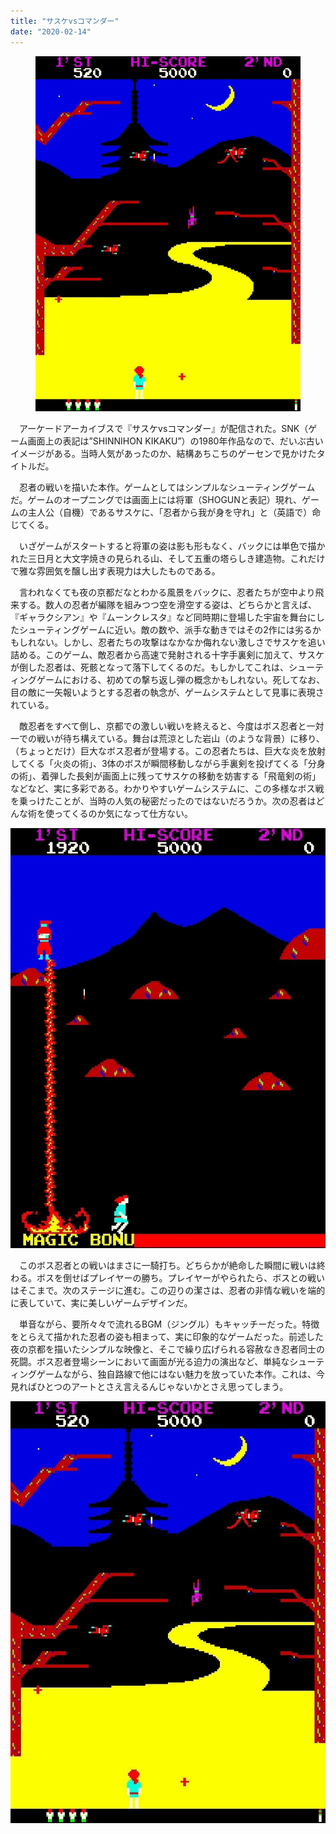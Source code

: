 ```yaml
---
title: "サスケvsコマンダー"
date: "2020-02-14"
---
```


<figure>

![](assets/n06568fb0fbd4_10b6bc19ed6674c22278825344a78918.jpeg)

</figure>

　アーケードアーカイブスで『サスケvsコマンダー』が配信された。SNK（ゲーム画面上の表記は”SHINNIHON KIKAKU”）の1980年作品なので、だいぶ古いイメージがある。当時人気があったのか、結構あちこちのゲーセンで見かけたタイトルだ。

　忍者の戦いを描いた本作。ゲームとしてはシンプルなシューティングゲームだ。ゲームのオープニングでは画面上には将軍（SHOGUNと表記）現れ、ゲームの主人公（自機）であるサスケに、「忍者から我が身を守れ」と（英語で）命じてくる。

　いざゲームがスタートすると将軍の姿は影も形もなく、バックには単色で描かれた三日月と大文字焼きの見られる山、そして五重の塔らしき建造物。これだけで雅な雰囲気を醸し出す表現力は大したものである。

　言われなくても夜の京都だなとわかる風景をバックに、忍者たちが空中より飛来する。数人の忍者が編隊を組みつつ空を滑空する姿は、どちらかと言えば、『ギャラクシアン』や『ムーンクレスタ』など同時期に登場した宇宙を舞台にしたシューティングゲームに近い。敵の数や、派手な動きではその2作には劣るかもしれない。しかし、忍者たちの攻撃はなかなか侮れない激しさでサスケを追い詰める。このゲーム、敵忍者から高速で発射される十字手裏剣に加えて、サスケが倒した忍者は、死骸となって落下してくるのだ。もしかしてこれは、シューティングゲームにおける、初めての撃ち返し弾の概念かもしれない。死してなお、目の敵に一矢報いようとする忍者の執念が、ゲームシステムとして見事に表現されている。

　敵忍者をすべて倒し、京都での激しい戦いを終えると、今度はボス忍者と一対一での戦いが待ち構えている。舞台は荒涼とした岩山（のような背景）に移り、（ちょっとだけ）巨大なボス忍者が登場する。この忍者たちは、巨大な炎を放射してくる「火炎の術」、3体のボスが瞬間移動しながら手裏剣を投げてくる「分身の術」、着弾した長剣が画面上に残ってサスケの移動を妨害する「飛竜剣の術」などなど、実に多彩である。わかりやすいゲームシステムに、この多様なボス戦を乗っけたことが、当時の人気の秘密だったのではないだろうか。次の忍者はどんな術を使ってくるのか気になって仕方ない。

![画像1](assets/n06568fb0fbd4_picture_pc_0fe36c255325b4758fd84e8a23159d50.jpg)

　このボス忍者との戦いはまさに一騎打ち。どちらかが絶命した瞬間に戦いは終わる。ボスを倒せばプレイヤーの勝ち。プレイヤーがやられたら、ボスとの戦いはそこまで。次のステージに進む。この辺りの潔さは、忍者の非情な戦いを端的に表していて、実に美しいゲームデザインだ。

　単音ながら、要所々々で流れるBGM（ジングル）もキャッチーだった。特徴をとらえて描かれた忍者の姿も相まって、実に印象的なゲームだった。前述した夜の京都を描いたシンプルな映像と、そこで繰り広げられる容赦なき忍者同士の死闘。ボス忍者登場シーンにおいて画面が光る迫力の演出など、単純なシューティングゲームながら、独自路線で他にはない魅力を放っていた本作。これは、今見ればひとつのアートとさえ言えるんじゃないかとさえ思ってしまう。

![画像2](assets/n06568fb0fbd4_picture_pc_08b6efced034a980b3f1df8da133aedd.jpg)
